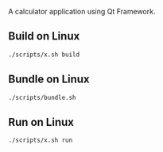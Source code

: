 A calculator application using Qt Framework.
## Build on Linux
```bash
./scripts/x.sh build
```
## Bundle on Linux
```bash
./scripts/bundle.sh
```
## Run on Linux
```bash
./scripts/x.sh run
```